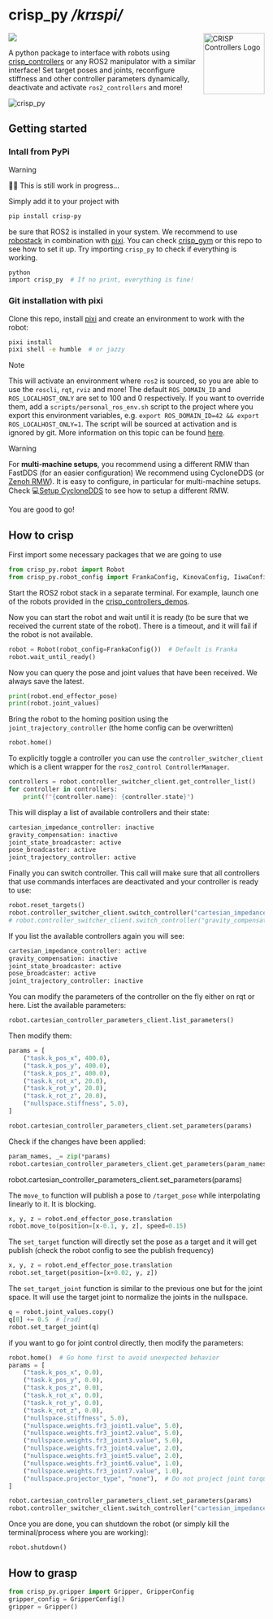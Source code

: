 # crisp_py */krɪspi/*

<img src="https://github.com/user-attachments/assets/284983f8-2311-4699-86ab-06fc2ea9d5af" alt="CRISP Controllers Logo" width="120" align="right"/>

<a href="https://github.com/utiasDSL/crisp_py/actions/workflows/pixi_ci.yml"><img src="https://github.com/utiasDSL/crisp_py/actions/workflows/pixi_ci.yml/badge.svg"/></a>

A python package to interface with robots using [crisp_controllers](https://github.com/utiasDSL/crisp_controllers) or any ROS2 manipulator with a similar interface!
Set target poses and joints, reconfigure stiffness and other controller parameters dynamically, deactivate and activate `ros2_controllers` and more!

![crisp_py](https://github.com/user-attachments/assets/e4cbf5fd-6ba7-4d7c-917a-bbb78d79ab10)

## Getting started

### Intall from PyPi
> [!WARNING]
> 👷‍♂️ This is still work in progress...

Simply add it to your project with
```bash
pip install crisp-py
```
be sure that ROS2 is installed in your system. We recommend to use [robostack](https://robostack.github.io/) in combination with [pixi](https://pixi.sh/latest/).
You can check [crisp_gym](https://github.com/utiasDSL/crisp_gym) or this repo to see how to set it up.
Try importing `crisp_py` to check if everything is working.
```bash
python
import crisp_py  # If no print, everything is fine!
```

### Git installation with pixi

Clone this repo, install [pixi](https://pixi.sh/latest/) and create an environment to work with the robot:
```bash
pixi install
pixi shell -e humble  # or jazzy
```

> [!NOTE]  
> This will activate an environment where `ros2` is sourced, so you are able to use the `roscli`, `rqt`, `rviz` and more!
> The default `ROS_DOMAIN_ID` and `ROS_LOCALHOST_ONLY` are set to 100 and 0 respectively. If you want to override them, add a `scripts/personal_ros_env.sh` script
> to the project where you export this environment variables, e.g. `export ROS_DOMAIN_ID=42 && export ROS_LOCALHOST_ONLY=1`. The script will be sourced at activation and is ignored by git.
> More information on this topic can be found [here](https://docs.ros.org/en/jazzy/Concepts/Intermediate/About-Domain-ID.html).

> [!WARNING]  
> For **multi-machine setups**, you recommend using a different RMW than FastDDS (for an easier configuration)
> We recommend using CycloneDDS (or [Zenoh RMW](https://github.com/ros2/rmw_zenoh/tree/rolling)). It is easy to configure, in particular
> for multi-machine setups. 
> Check 💻[Setup CycloneDDS](docs/setup_cyclonedds.md) to see how to setup a different RMW.

You are good to go!

## How to crisp
First import some necessary packages that we are going to use
```python
from crisp_py.robot import Robot
from crisp_py.robot_config import FrankaConfig, KinovaConfig, IiwaConfig
```

Start the ROS2 robot stack in a separate terminal. For example, launch one of the robots provided in the [crisp_controllers_demos](https://github.com/utiasDSL/crisp_controllers_demos).

Now you can start the robot and wait until it is ready (to be sure that we received the current state of the robot). There is a timeout, and it will fail if the robot is not available.
```python
robot = Robot(robot_config=FrankaConfig())  # Default is Franka
robot.wait_until_ready()
```

Now you can query the pose and joint values that have been received. We always save the latest.

```python
print(robot.end_effector_pose)
print(robot.joint_values)
```

Bring the robot to the homing position using the `joint_trajectory_controller` (the home config can be overwritten)
```python
robot.home()
```


To explicitly toggle a controller you can use the `controller_switcher_client` which is a client wrapper for the `ros2_control ControllerManager`.
```python
controllers = robot.controller_switcher_client.get_controller_list()
for controller in controllers:
    print(f"{controller.name}: {controller.state}")
```

This will display a list of available controllers and their state:
```python
cartesian_impedance_controller: inactive
gravity_compensation: inactive
joint_state_broadcaster: active
pose_broadcaster: active
joint_trajectory_controller: active
```

Finally you can switch controller. This call will make sure that all controllers that use commands interfaces are deactivated and your controller is ready to use:

```python
robot.reset_targets()
robot.controller_switcher_client.switch_controller("cartesian_impedance_controller")
# robot.controller_switcher_client.switch_controller("gravity_compensation")
```

If you list the available controllers again you will see:
```python
cartesian_impedance_controller: active
gravity_compensation: inactive
joint_state_broadcaster: active
pose_broadcaster: active
joint_trajectory_controller: inactive
```

You can modify the parameters of the controller on the fly either on rqt or here. List the available parameters:
```python
robot.cartesian_controller_parameters_client.list_parameters()
```
Then modify them:
```python
params = [
    ("task.k_pos_x", 400.0),
    ("task.k_pos_y", 400.0),
    ("task.k_pos_z", 400.0),
    ("task.k_rot_x", 20.0),
    ("task.k_rot_y", 20.0),
    ("task.k_rot_z", 20.0),
    ("nullspace.stiffness", 5.0),
]

robot.cartesian_controller_parameters_client.set_parameters(params)
```
Check if the changes have been applied:

```python
param_names, _= zip(*params)
robot.cartesian_controller_parameters_client.get_parameters(param_names)
```

robot.cartesian_controller_parameters_client.set_parameters(params)

The `move_to` function will publish a pose to `/target_pose` while interpolating linearly to it. It is blocking.
```python
x, y, z = robot.end_effector_pose.translation
robot.move_to(position=[x-0.1, y, z], speed=0.15)
```

The `set_target` function will directly set the pose as a target and it will get publish (check the robot config to see the publish frequency)
```python
x, y, z = robot.end_effector_pose.translation
robot.set_target(position=[x+0.02, y, z])
```

The `set_target_joint` function is similar to the previous one but for the joint space. It will use the target joint to normalize the joints in the nullspace.
```python
q = robot.joint_values.copy()
q[0] += 0.5  # [rad]
robot.set_target_joint(q)
```
if you want to go for joint control directly, then modify the parameters:
```python
robot.home()  # Go home first to avoid unexpected behavior
params = [
    ("task.k_pos_x", 0.0),
    ("task.k_pos_y", 0.0),
    ("task.k_pos_z", 0.0),
    ("task.k_rot_x", 0.0),
    ("task.k_rot_y", 0.0),
    ("task.k_rot_z", 0.0),
    ("nullspace.stiffness", 5.0),
    ("nullspace.weights.fr3_joint1.value", 5.0),
    ("nullspace.weights.fr3_joint2.value", 5.0),
    ("nullspace.weights.fr3_joint3.value", 5.0),
    ("nullspace.weights.fr3_joint4.value", 2.0),
    ("nullspace.weights.fr3_joint5.value", 2.0),
    ("nullspace.weights.fr3_joint6.value", 1.0),
    ("nullspace.weights.fr3_joint7.value", 1.0),
    ("nullspace.projector_type", "none"),  # Do not project joint torques in nullspace, simply let them go through
]

robot.cartesian_controller_parameters_client.set_parameters(params)
robot.controller_switcher_client.switch_controller("cartesian_impedance_controller")
```



Once you are done, you can shutdown the robot (or simply kill the terminal/process where you are working):
```python
robot.shutdown()
```
## How to grasp

```python
from crisp_py.gripper import Gripper, GripperConfig
gripper_config = GripperConfig()
gripper = Gripper()
```

